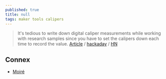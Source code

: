 ```yaml
---
published: true
title: null
tags: maker tools calipers
---
```

> It's tedious to write down digital caliper measurements while working with research samples since you have to set the calipers down each time to record the value. [Article](https://www.notion.so/Hacking-Digital-Calipers-3ee7726f11ca431694dc70a1977516e4) / [hackaday](https://hackaday.com/tag/sam32/) / [HN](https://news.ycombinator.com/item?id=20352417)


## Connex
- [Moiré](https://hackaday.com/2018/03/07/0-05-mm-precision-thats-a-moire/)
